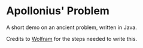 # Apollonius' Problem
A short demo on an ancient problem, written in Java.

Credits to [Wolfram](https://mathworld.wolfram.com/ApolloniusProblem.html) for the steps needed to write this.
